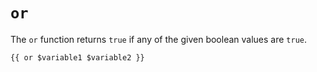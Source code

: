 # `or`

The `or` function returns `true` if any of the given boolean values are `true`.

```
{{ or $variable1 $variable2 }}
```
